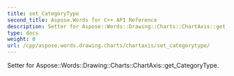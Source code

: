 ```yaml
---
title: set_CategoryType
second_title: Aspose.Words for C++ API Reference
description: Setter for Aspose::Words::Drawing::Charts::ChartAxis::get_CategoryType. 
type: docs
weight: 0
url: /cpp/aspose.words.drawing.charts/chartaxis/set_categorytype/
---
```


Setter for Aspose::Words::Drawing::Charts::ChartAxis::get_CategoryType. 

